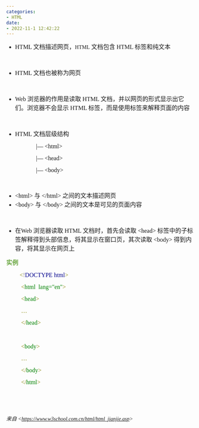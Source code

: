 ```yaml
---
categories:
- HTML
date:
- 2022-11-1 12:42:22
---
```


<ul style="list-style-type:disc">
    <li><span style="font-size:12.0pt"><span style="font-family:&quot;Comic Sans MS&quot;">HTML </span></span><span
            style="font-size:12.0pt"><span style="font-family:&quot;Microsoft YaHei UI&quot;">文档描述网页，</span></span><span
            style="font-size:12.0pt"><span style="font-family:&quot;Comic Sans MS&quot;"><span
                    style="font-size:14px">HTML</span> </span></span><span style="font-size:12.0pt"><span
                style="font-family:&quot;Microsoft YaHei UI&quot;">文档包含</span></span><span
            style="font-size:12.0pt"><span style="font-family:&quot;Comic Sans MS&quot;"> HTML </span></span><span
            style="font-size:12.0pt"><span style="font-family:&quot;Microsoft YaHei UI&quot;">标签和纯文本</span></span></li>
</ul>

<p><span style="font-size:12.0pt"><span style="font-family:&quot;Comic Sans MS&quot;">&nbsp;</span></span></p>

<ul style="list-style-type:disc">
    <li><span style="font-size:12.0pt"><span style="font-family:&quot;Comic Sans MS&quot;">HTML </span></span><span
            style="font-size:12.0pt"><span style="font-family:&quot;Microsoft YaHei UI&quot;">文档也被称为网页</span></span>
    </li>
</ul>

<p><span style="font-size:12.0pt"><span style="font-family:&quot;Comic Sans MS&quot;">&nbsp;</span></span></p>

<ul style="list-style-type:disc">
    <li><span style="font-size:12.0pt"><span style="font-family:&quot;Comic Sans MS&quot;">Web </span></span><span
            style="font-size:12.0pt"><span
                style="font-family:&quot;Microsoft YaHei UI&quot;">浏览器的作用是读取</span></span><span
            style="font-size:12.0pt"><span style="font-family:&quot;Comic Sans MS&quot;"> HTML </span></span><span
            style="font-size:12.0pt"><span
                style="font-family:&quot;Microsoft YaHei UI&quot;">文档，并以网页的形式显示出它们。浏览器不会显示</span></span><span
            style="font-size:12.0pt"><span style="font-family:&quot;Comic Sans MS&quot;"> HTML </span></span><span
            style="font-size:12.0pt"><span
                style="font-family:&quot;Microsoft YaHei UI&quot;">标签，而是使用标签来解释页面的内容</span></span></li>
</ul>

<p><span style="font-size:12.0pt"><span style="font-family:&quot;Microsoft YaHei UI&quot;">&nbsp;</span></span></p>

<ul style="list-style-type:disc">
    <li><span style="font-size:12.0pt"><span style="font-family:&quot;Comic Sans MS&quot;">HTML </span></span><span
            style="font-size:12.0pt"><span style="font-family:&quot;Microsoft YaHei UI&quot;">文档层级结构</span></span></li>
</ul>

<p style="margin-left:80px"><span style="font-size:12.0pt"><span
            style="font-family:&quot;Comic Sans MS&quot;">|</span><span
            style="font-family:&quot;Microsoft YaHei UI&quot;">&mdash;</span><span
            style="font-family:&quot;Comic Sans MS&quot;"> &lt;html&gt;</span></span></p>

<p style="margin-left:80px"><span style="font-size:12.0pt"><span
            style="font-family:&quot;Comic Sans MS&quot;">|</span><span
            style="font-family:&quot;Microsoft YaHei UI&quot;">&mdash;</span><span
            style="font-family:&quot;Comic Sans MS&quot;"> &lt;head&gt;</span></span></p>

<p style="margin-left:80px"><span style="font-size:12.0pt"><span
            style="font-family:&quot;Comic Sans MS&quot;">|</span><span
            style="font-family:&quot;Microsoft YaHei UI&quot;">&mdash;</span><span
            style="font-family:&quot;Comic Sans MS&quot;"> &lt;body&gt;</span></span></p>

<p><span style="font-size:12.0pt"><span style="font-family:&quot;Comic Sans MS&quot;">&nbsp;</span></span></p>

<ul style="list-style-type:disc">
    <li><span style="font-size:12.0pt"><span style="font-family:&quot;Comic Sans MS&quot;">&lt;html&gt;
            </span></span><span style="font-size:12.0pt"><span
                style="font-family:&quot;Microsoft YaHei UI&quot;">与</span></span><span style="font-size:12.0pt"><span
                style="font-family:&quot;Comic Sans MS&quot;"> &lt;/html&gt; </span></span><span
            style="font-size:12.0pt"><span style="font-family:&quot;Microsoft YaHei UI&quot;">之间的文本描述网页</span></span>
    </li>
    <li><span style="font-size:12.0pt"><span style="font-family:&quot;Comic Sans MS&quot;">&lt;body&gt;
            </span></span><span style="font-size:12.0pt"><span
                style="font-family:&quot;Microsoft YaHei UI&quot;">与</span></span><span style="font-size:12.0pt"><span
                style="font-family:&quot;Comic Sans MS&quot;"> &lt;/body&gt; </span></span><span
            style="font-size:12.0pt"><span
                style="font-family:&quot;Microsoft YaHei UI&quot;">之间的文本是可见的页面内容</span></span></li>
</ul>

<p><span style="font-size:12.0pt"><span style="font-family:&quot;Comic Sans MS&quot;">&nbsp;</span></span></p>

<ul style="list-style-type:disc">
    <li><span style="font-size:12.0pt"><span style="font-family:&quot;Microsoft YaHei UI&quot;">在</span></span><span
            style="font-size:12.0pt"><span style="font-family:&quot;Comic Sans MS&quot;">Web </span></span><span
            style="font-size:12.0pt"><span style="font-family:&quot;Microsoft YaHei UI&quot;">浏览器读取</span></span> <span
            style="font-size:12.0pt"><span style="font-family:&quot;Comic Sans MS&quot;">HTML </span></span><span
            style="font-size:12.0pt"><span
                style="font-family:&quot;Microsoft YaHei UI&quot;">文档时，首先会读取</span></span><span
            style="font-size:12.0pt"><span style="font-family:&quot;Comic Sans MS&quot;"> &lt;head&gt;
            </span></span><span style="font-size:12.0pt"><span
                style="font-family:&quot;Microsoft YaHei UI&quot;">标签中的子标签解释得到头部信息，将其显示在窗口页，其次读取</span></span><span
            style="font-size:12.0pt"><span style="font-family:&quot;Comic Sans MS&quot;"> &lt;body&gt;
            </span></span><span style="font-size:12.0pt"><span
                style="font-family:&quot;Microsoft YaHei UI&quot;">得到内容，将其显示在网页上</span></span></li>
</ul>

<p><span style="font-size:12.0pt"><span style="font-family:&quot;Microsoft YaHei UI&quot;"><span
                style="color:#6da845"><strong>实例</strong></span></span></span></p>

<p style="margin-left:36px"><span style="font-size:12.0pt"><span style="font-family:&quot;Comic Sans MS&quot;"><span
                style="color:olive">&lt;</span><span style="color:gray">!</span><span style="color:darkblue">DOCTYPE
                html</span><span style="color:olive">&gt;</span></span></span></p>

<p style="margin-left:40px"><span style="font-size:12.0pt"><span style="font-family:&quot;Comic Sans MS&quot;"><span
                style="color:olive">&lt;</span><span style="color:green">html</span><span style="color:green">&nbsp;
                lang=&quot;en&quot;</span><span style="color:olive">&gt; </span></span></span></p>

<p style="margin-left:40px"><span style="font-size:12.0pt"><span style="font-family:&quot;Comic Sans MS&quot;"><span
                style="color:olive">&lt;</span><span style="color:green">head</span><span
                style="color:olive">&gt;</span></span></span></p>

<p style="margin-left:40px"><span style="font-size:12.0pt"><span style="font-family:&quot;Comic Sans MS&quot;"><span
                style="color:olive">&hellip;</span></span></span></p>

<p style="margin-left:40px"><span style="font-size:12.0pt"><span style="font-family:&quot;Comic Sans MS&quot;"><span
                style="color:olive">&lt;/</span><span style="color:green">head</span><span
                style="color:olive">&gt;</span></span></span></p>

<p style="margin-left:40px"><span style="font-size:12.0pt"><span style="font-family:&quot;Comic Sans MS&quot;"><span
                style="color:olive">&nbsp;</span></span></span></p>

<p style="margin-left:40px"><span style="font-size:12.0pt"><span style="font-family:&quot;Comic Sans MS&quot;"><span
                style="color:olive">&lt;</span><span style="color:green">body</span><span
                style="color:olive">&gt;</span></span></span></p>

<p style="margin-left:40px"><span style="font-size:12.0pt"><span style="font-family:&quot;Comic Sans MS&quot;"><span
                style="color:olive">&hellip;</span></span></span></p>

<p style="margin-left:40px"><span style="font-size:12.0pt"><span style="font-family:&quot;Comic Sans MS&quot;"><span
                style="color:olive">&lt;/</span><span style="color:green">body</span><span style="color:olive">&gt;
            </span></span></span></p>

<p style="margin-left:40px"><span style="font-size:12.0pt"><span style="font-family:&quot;Comic Sans MS&quot;"><span
                style="color:olive">&lt;/</span><span style="color:green">html</span><span
                style="color:olive">&gt;</span></span></span></p>

<p><span style="font-size:12.0pt"><span style="font-family:&quot;Comic Sans MS&quot;">&nbsp;</span></span></p>

<p><span style="font-size:12.0pt"><span style="font-family:&quot;Comic Sans MS&quot;">&nbsp;</span></span></p>

<p><em><span style="font-family:&quot;Microsoft YaHei UI&quot;">来自</span><span
            style="font-family:&quot;Comic Sans MS&quot;"> &lt;</span><a
            href="https://www.w3school.com.cn/html/html_jianjie.asp"><span
                style="font-family:&quot;Comic Sans MS&quot;">https://www.w3school.com.cn/html/html_jianjie.asp</span></a><span
            style="font-family:&quot;Comic Sans MS&quot;">&gt; </span></em></p>
